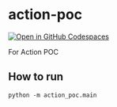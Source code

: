 # action-poc
[![Open in GitHub Codespaces](https://github.com/codespaces/badge.svg)](https://codespaces.new/cuspymd/action-poc?quickstart=1)

For Action POC

## How to run

```shell
python -m action_poc.main
```
